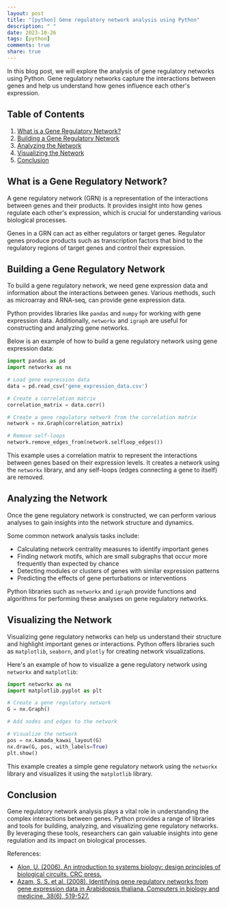 ```yaml
---
layout: post
title: "[python] Gene regulatory network analysis using Python"
description: " "
date: 2023-10-26
tags: [python]
comments: true
share: true
---
```


In this blog post, we will explore the analysis of gene regulatory networks using Python. Gene regulatory networks capture the interactions between genes and help us understand how genes influence each other's expression.

## Table of Contents
1. [What is a Gene Regulatory Network?](#what-is-a-gene-regulatory-network)
2. [Building a Gene Regulatory Network](#building-a-gene-regulatory-network)
3. [Analyzing the Network](#analyzing-the-network)
4. [Visualizing the Network](#visualizing-the-network)
5. [Conclusion](#conclusion)

## What is a Gene Regulatory Network?

A gene regulatory network (GRN) is a representation of the interactions between genes and their products. It provides insight into how genes regulate each other's expression, which is crucial for understanding various biological processes.

Genes in a GRN can act as either regulators or target genes. Regulator genes produce products such as transcription factors that bind to the regulatory regions of target genes and control their expression.

## Building a Gene Regulatory Network

To build a gene regulatory network, we need gene expression data and information about the interactions between genes. Various methods, such as microarray and RNA-seq, can provide gene expression data.

Python provides libraries like `pandas` and `numpy` for working with gene expression data. Additionally, `networkx` and `igraph` are useful for constructing and analyzing gene networks.

Below is an example of how to build a gene regulatory network using gene expression data:

```python
import pandas as pd
import networkx as nx

# Load gene expression data
data = pd.read_csv('gene_expression_data.csv')

# Create a correlation matrix
correlation_matrix = data.corr()

# Create a gene regulatory network from the correlation matrix
network = nx.Graph(correlation_matrix)

# Remove self-loops
network.remove_edges_from(network.selfloop_edges())
```

This example uses a correlation matrix to represent the interactions between genes based on their expression levels. It creates a network using the `networkx` library, and any self-loops (edges connecting a gene to itself) are removed.

## Analyzing the Network

Once the gene regulatory network is constructed, we can perform various analyses to gain insights into the network structure and dynamics.

Some common network analysis tasks include:

- Calculating network centrality measures to identify important genes
- Finding network motifs, which are small subgraphs that occur more frequently than expected by chance
- Detecting modules or clusters of genes with similar expression patterns
- Predicting the effects of gene perturbations or interventions

Python libraries such as `networkx` and `igraph` provide functions and algorithms for performing these analyses on gene regulatory networks.

## Visualizing the Network

Visualizing gene regulatory networks can help us understand their structure and highlight important genes or interactions. Python offers libraries such as `matplotlib`, `seaborn`, and `plotly` for creating network visualizations.

Here's an example of how to visualize a gene regulatory network using `networkx` and `matplotlib`:

```python
import networkx as nx
import matplotlib.pyplot as plt

# Create a gene regulatory network
G = nx.Graph()

# Add nodes and edges to the network

# Visualize the network
pos = nx.kamada_kawai_layout(G)
nx.draw(G, pos, with_labels=True)
plt.show()
```

This example creates a simple gene regulatory network using the `networkx` library and visualizes it using the `matplotlib` library.

## Conclusion

Gene regulatory network analysis plays a vital role in understanding the complex interactions between genes. Python provides a range of libraries and tools for building, analyzing, and visualizing gene regulatory networks. By leveraging these tools, researchers can gain valuable insights into gene regulation and its impact on biological processes.

References:
- [Alon, U. (2006). An introduction to systems biology: design principles of biological circuits. CRC press.](https://www.amazon.com/Introduction-Systems-Biology-Biological-Circuits/dp/1584886420)
- [Azam, S. S. et al. (2008). Identifying gene regulatory networks from gene expression data in Arabidopsis thaliana. Computers in biology and medicine, 38(6), 519-527.](https://doi.org/10.1016/j.compbiomed.2008.02.003)